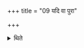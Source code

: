 +++
title = "09 यदि वा पुरा"

+++

<details><summary>थिते</summary>

9. If however there is already a blade of grass (in it) he should offer the libation upon it.  
</details>
